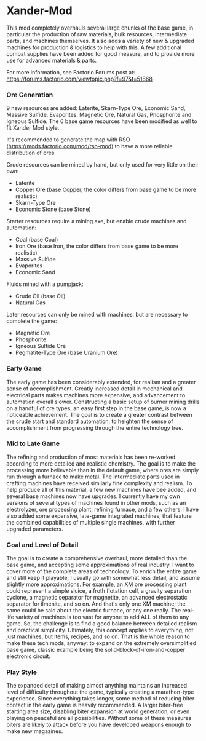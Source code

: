 # Xander-Mod

This mod completely overhauls several large chunks of the base game, in particular the production of raw materials, 
bulk resources, intermediate parts, and machines themselves. It also adds a variety of new & upgraded machines for 
production & logistics to help with this. A few additional combat supplies have been added for good measure, and to 
provide more use for advanced materials & parts.

For more information, see Factorio Forums post at:
https://forums.factorio.com/viewtopic.php?f=97&t=51868


### Ore Generation
9 new resources are added: 
Laterite, Skarn-Type Ore, Economic Sand, Massive Sulfide, Evaporites, Magnetic Ore, Natural Gas, Phosphorite and Igneous Sulfide. 
The 6 base game resources have been modified as well to fit Xander Mod style.

It's recommended to generate the map with RSO (https://mods.factorio.com/mod/rso-mod) to have a more reliable distribution of ores

Crude resources can be mined by hand, but only used for very little on their own:
* Laterite
* Copper Ore (base Copper, the color differs from base game to be more realistic)
* Skarn-Type Ore
* Economic Stone (base Stone)

Starter resources require a mining axe, but enable crude machines and automation:
* Coal (base Coal)
* Iron Ore (base Iron, the color differs from base game to be more realistic)
* Massive Sulfide
* Evaporites
* Economic Sand

Fluids mined with a pumpjack:
* Crude Oil (base Oil)
* Natural Gas

Later resources can only be mined with machines, but are necessary to complete the game:
* Magnetic Ore
* Phosphorite
* Igneous Sulfide Ore
* Pegmatite-Type Ore (base Uranium Ore)


### Early Game
The early game has been considerably extended, for realism and a greater sense of accomplishment. Greatly increased detail in mechanical and electrical parts makes machines more expensive, and advancement to automation overall slower. Constructing a basic setup of burner mining drills on a handful of ore types, an easy first step in the base game, is now a noticeable achievement. The goal is to create a greater contrast between the crude start and standard automation, to heighten the sense of accomplishment from progressing through the entire technology tree.

### Mid to Late Game
The refining and production of most materials has been re-worked according to more detailed and realistic chemistry. The goal is to make the processing more believable than in the default game, where ores are simply run through a furnace to make metal. The intermediate parts used in crafting machines have received similarly fine complexity and realism. To help produce all of this material, a few new machines have bee added, and several base machines now have upgrades. I currently have my own versions of several types of machines found in other mods, such as an electrolyzer, ore processing plant, refining furnace, and a few others. I have also added some expensive, late-game integrated machines, that feature the combined capabilities of multiple single machines, with further upgraded parameters.

### Goal and Level of Detail
The goal is to create a comprehensive overhaul, more detailed than the base game, and accepting some approximations of real industry.
I want to cover more of the complete areas of technology. To enrich the entire game and still keep it playable, I usually go with somewhat less detail, and assume slightly more approximations. For example, an XM ore processing plant could represent a simple sluice, a froth flotation cell, a gravity separation cyclone, a magnetic separator for magnetite, an advanced electrostatic separator for ilmenite, and so on. And that's only one XM machine; the same could be said about the electric furnace, or any one really. The real-life variety of machines is too vast for anyone to add ALL of them to any game. So, the challenge is to find a good balance between detailed realism and practical simplicity. Ultimately, this concept applies to everything, not just machines, but items, recipes, and so on. That is the whole reason to make these tech mods, anyway: to expand on the extremely oversimplified base game, classic example being the solid-block-of-iron-and-copper electronic circuit.

### Play Style
The expanded detail of making almost anything maintains an increased level of difficulty throughout the game, typically creating a marathon-type experience. Since everything takes longer, some method of reducing biter contact in the early game is heavily recommended. A larger biter-free starting area size, disabling biter expansion at world generation, or even playing on peaceful are all possibilities. Without some of these measures biters are likely to attack before you have developed weapons enough to make new magazines.
